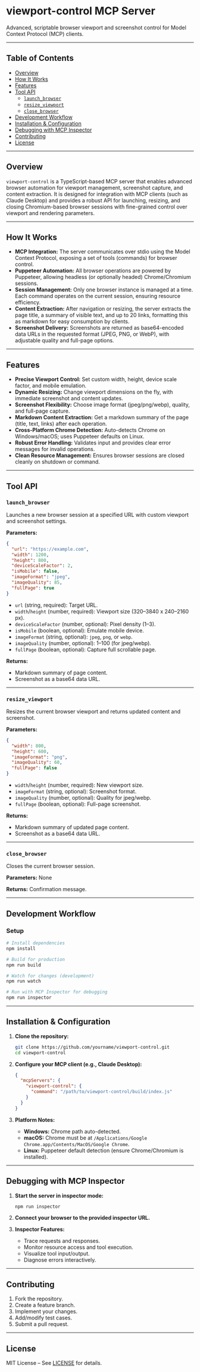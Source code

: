 # viewport-control MCP Server

Advanced, scriptable browser viewport and screenshot control for Model Context Protocol (MCP) clients.

---

## Table of Contents

- [Overview](#overview)
- [How It Works](#how-it-works)
- [Features](#features)
- [Tool API](#tool-api)
  - [`launch_browser`](#launch_browser)
  - [`resize_viewport`](#resize_viewport)
  - [`close_browser`](#close_browser)
- [Development Workflow](#development-workflow)
- [Installation & Configuration](#installation--configuration)
- [Debugging with MCP Inspector](#debugging-with-mcp-inspector)
- [Contributing](#contributing)
- [License](#license)

---

## Overview

`viewport-control` is a TypeScript-based MCP server that enables advanced browser automation for viewport management, screenshot capture, and content extraction. It is designed for integration with MCP clients (such as Claude Desktop) and provides a robust API for launching, resizing, and closing Chromium-based browser sessions with fine-grained control over viewport and rendering parameters.

---

## How It Works

- **MCP Integration:** The server communicates over stdio using the Model Context Protocol, exposing a set of tools (commands) for browser control.
- **Puppeteer Automation:** All browser operations are powered by Puppeteer, allowing headless (or optionally headed) Chrome/Chromium sessions.
- **Session Management:** Only one browser instance is managed at a time. Each command operates on the current session, ensuring resource efficiency.
- **Content Extraction:** After navigation or resizing, the server extracts the page title, a summary of visible text, and up to 20 links, formatting this as markdown for easy consumption by clients.
- **Screenshot Delivery:** Screenshots are returned as base64-encoded data URLs in the requested format (JPEG, PNG, or WebP), with adjustable quality and full-page options.

---

## Features

- **Precise Viewport Control:** Set custom width, height, device scale factor, and mobile emulation.
- **Dynamic Resizing:** Change viewport dimensions on the fly, with immediate screenshot and content updates.
- **Screenshot Flexibility:** Choose image format (jpeg/png/webp), quality, and full-page capture.
- **Markdown Content Extraction:** Get a markdown summary of the page (title, text, links) after each operation.
- **Cross-Platform Chrome Detection:** Auto-detects Chrome on Windows/macOS; uses Puppeteer defaults on Linux.
- **Robust Error Handling:** Validates input and provides clear error messages for invalid operations.
- **Clean Resource Management:** Ensures browser sessions are closed cleanly on shutdown or command.

---

## Tool API

### `launch_browser`

Launches a new browser session at a specified URL with custom viewport and screenshot settings.

**Parameters:**
```json
{
  "url": "https://example.com",
  "width": 1200,
  "height": 800,
  "deviceScaleFactor": 2,
  "isMobile": false,
  "imageFormat": "jpeg",
  "imageQuality": 85,
  "fullPage": true
}
```
- `url` (string, required): Target URL.
- `width`/`height` (number, required): Viewport size (320–3840 x 240–2160 px).
- `deviceScaleFactor` (number, optional): Pixel density (1–3).
- `isMobile` (boolean, optional): Emulate mobile device.
- `imageFormat` (string, optional): `jpeg`, `png`, or `webp`.
- `imageQuality` (number, optional): 1–100 (for jpeg/webp).
- `fullPage` (boolean, optional): Capture full scrollable page.

**Returns:**
- Markdown summary of page content.
- Screenshot as a base64 data URL.

---

### `resize_viewport`

Resizes the current browser viewport and returns updated content and screenshot.

**Parameters:**
```json
{
  "width": 800,
  "height": 600,
  "imageFormat": "png",
  "imageQuality": 60,
  "fullPage": false
}
```
- `width`/`height` (number, required): New viewport size.
- `imageFormat` (string, optional): Screenshot format.
- `imageQuality` (number, optional): Quality for jpeg/webp.
- `fullPage` (boolean, optional): Full-page screenshot.

**Returns:**
- Markdown summary of updated page content.
- Screenshot as a base64 data URL.

---

### `close_browser`

Closes the current browser session.

**Parameters:** None

**Returns:** Confirmation message.

---

## Development Workflow

### Setup

```bash
# Install dependencies
npm install

# Build for production
npm run build

# Watch for changes (development)
npm run watch

# Run with MCP Inspector for debugging
npm run inspector
```

---

## Installation & Configuration

1. **Clone the repository:**
   ```bash
   git clone https://github.com/yourname/viewport-control.git
   cd viewport-control
   ```

2. **Configure your MCP client (e.g., Claude Desktop):**
   ```json
   {
     "mcpServers": {
       "viewport-control": {
         "command": "/path/to/viewport-control/build/index.js"
       }
     }
   }
   ```

3. **Platform Notes:**
   - **Windows:** Chrome path auto-detected.
   - **macOS:** Chrome must be at `/Applications/Google Chrome.app/Contents/MacOS/Google Chrome`.
   - **Linux:** Puppeteer default detection (ensure Chrome/Chromium is installed).

---

## Debugging with MCP Inspector

1. **Start the server in inspector mode:**
   ```bash
   npm run inspector
   ```

2. **Connect your browser to the provided inspector URL.**

3. **Inspector Features:**
   - Trace requests and responses.
   - Monitor resource access and tool execution.
   - Visualize tool input/output.
   - Diagnose errors interactively.

---

## Contributing

1. Fork the repository.
2. Create a feature branch.
3. Implement your changes.
4. Add/modify test cases.
5. Submit a pull request.

---

## License

MIT License – See [LICENSE](LICENSE) for details.